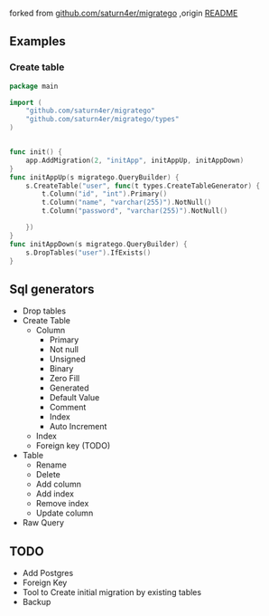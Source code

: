 
forked from [github.com/saturn4er/migratego](https://github.com/saturn4er/migratego) ,origin [README](README_origin.MD)

## Examples

### Create table
```go
package main

import (
	"github.com/saturn4er/migratego"
	"github.com/saturn4er/migratego/types"
)


func init() {
	app.AddMigration(2, "initApp", initAppUp, initAppDown)
}
func initAppUp(s migratego.QueryBuilder) {
	s.CreateTable("user", func(t types.CreateTableGenerator) {
		t.Column("id", "int").Primary()
		t.Column("name", "varchar(255)").NotNull()
		t.Column("password", "varchar(255)").NotNull()

	})
}
func initAppDown(s migratego.QueryBuilder) {
	s.DropTables("user").IfExists()
}
```

## Sql generators
 * Drop tables
 * Create Table
   * Column
     * Primary
     * Not null
     * Unsigned
     * Binary
     * Zero Fill
     * Generated
     * Default Value
     * Comment
     * Index
     * Auto Increment
   * Index
   * Foreign key (TODO)
 * Table
   * Rename
   * Delete
   * Add column
   * Add index
   * Remove index
   * Update column
 * Raw Query
 

## TODO
- Add Postgres
- Foreign Key
- Tool to Create initial migration by existing tables
- Backup